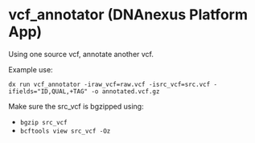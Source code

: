 # vcf_annotator (DNAnexus Platform App)

Using one source vcf, annotate another vcf.

Example use:
```
dx run vcf_annotator -iraw_vcf=raw.vcf -isrc_vcf=src.vcf -ifields="ID,QUAL,+TAG" -o annotated.vcf.gz
```

Make sure the src_vcf is bgzipped using:
- `bgzip src_vcf`
- `bcftools view src_vcf -Oz`